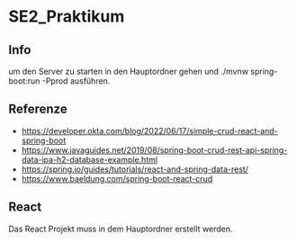 # SE2_Praktikum


## Info

um den Server zu starten in den Hauptordner gehen und ./mvnw spring-boot:run -Pprod ausführen.
## Referenze

- <https://developer.okta.com/blog/2022/06/17/simple-crud-react-and-spring-boot>
- <https://www.javaguides.net/2019/08/spring-boot-crud-rest-api-spring-data-jpa-h2-database-example.html>
- <https://spring.io/guides/tutorials/react-and-spring-data-rest/>
- <https://www.baeldung.com/spring-boot-react-crud>

## React

Das React Projekt muss in dem Hauptordner erstellt werden.
